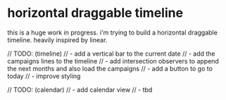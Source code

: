 # horizontal draggable timeline

this is a huge work in progress. i'm trying to build a horizontal draggable timeline.
heavily inspired by linear.

// TODO: (timeline)
// - add a vertical bar to the current date
// - add the campaigns lines to the timeline
// - add intersection observers to append the next months and also load the campaigns
// - add a button to go to today
// - improve styling

// TODO: (calendar)
// - add calendar view
// - tbd
